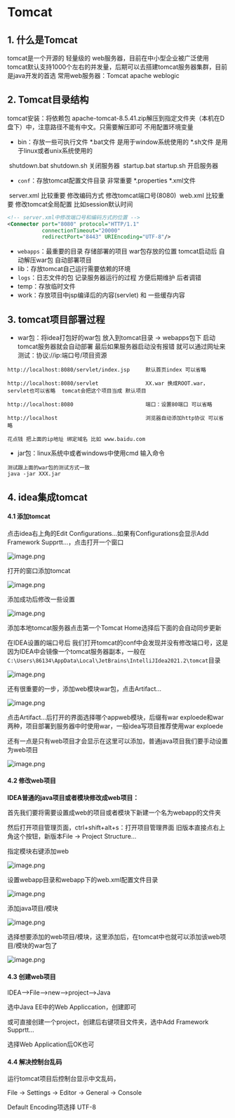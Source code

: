 # Tomcat

## 1. 什么是Tomcat

tomcat是一个开源的 轻量级的 web服务器，目前在中小型企业被广泛使用
tomcat默认支持1000个左右的并发量，后期可以去搭建tomcat服务器集群，目前是java开发的首选  常用web服务器：Tomcat	apache	weblogic

## 2. Tomcat目录结构

tomcat安装：将依赖包 apache-tomcat-8.5.41.zip解压到指定文件夹（本机在D盘下）中，注意路径不能有中文。只需要解压即可 不用配置环境变量

- bin：存放一些可执行文件   *.bat文件 是用于window系统使用的    *.sh文件 是用于linux或者unix系统使用的

​		shutdown.bat   shutdown.sh	关闭服务器
​		startup.bat			startup.sh		开启服务器

- `conf`：存放tomcat配置文件目录 非常重要   *.properties  *.xml文件

​		 server.xml	比较重要		修改编码方式 修改tomcat端口号(8080)
​		 web.xml		比较重要		修改tomcat全局配置 比如session默认时间

```xml
<!-- server.xml中修改端口号和编码方式的位置 -->
<Connector port="8080" protocol="HTTP/1.1"
           connectionTimeout="20000"
           redirectPort="8443" URIEncoding="UTF-8"/>
```

- `webapps`：最重要的目录 存储部署的项目 war包存放的位置 tomcat启动后 自动解压war包 自动部署项目
- lib：存放tomcat自己运行需要依赖的环境
- `logs`：日志文件的包 记录服务器运行的过程 方便后期维护 后者调错
- temp：存放临时文件
- work：存放项目中jsp编译后的内容(servlet) 和 一些缓存内容

## 3. tomcat项目部署过程

- war包：将idea打包好的war包 放入到tomcat目录 -> webapps包下 启动tomcat服务器就会自动部署 最后如果服务器启动没有报错 就可以通过网址来测试：协议://ip:端口号/项目资源

```
http://localhost:8080/servlet/index.jsp		默认首页index 可以省略

http://localhost:8080/servlet				XX.war 换成ROOT.war，servlet也可以省略  tomcat会把这个项目当成 默认项目

http://localhost:8080						端口：设置80端口 可以省略

http://localhost							浏览器自动添加http协议 可以省略

花点钱 把上面的ip地址 绑定域名 比如 www.baidu.com
```

- jar包：linux系统中或者windows中使用cmd 输入命令

```
测试跟上面的war包的测试方式一致
java -jar XXX.jar
```

## 4. idea集成tomcat

#### 4.1 添加tomcat

点击idea右上角的Edit Configurations...如果有Configurations会显示Add Framework Supprtt...，点击打开一个窗口

![image.png](https://s2.loli.net/2024/07/24/ceUXa48WkA7DnL3.png)

打开的窗口添加tomcat

![image.png](https://s2.loli.net/2024/07/24/OEPaKiGuksAqSjV.png)

添加成功后修改一些设置

![image.png](https://s2.loli.net/2024/07/24/kmQB4GAb1WK75Xo.png)

添加本地tomcat服务器点击第一个Tomcat Home选择后下面的会自动同步更新

在IDEA设置的端口号后 我们打开tomcat的conf中会发现并没有修改端口号，这是因为IDEA中会镜像一个tomcat服务器副本，一般在 `C:\Users\86134\AppData\Local\JetBrains\IntelliJIdea2021.2\tomcat`目录



![image.png](https://s2.loli.net/2024/07/24/f7KE2dQkW8iyBex.png)

还有很重要的一步，添加web模块war包，点击Artifact...

![image.png](https://s2.loli.net/2024/07/24/rFxI6gXvV5OwBnb.png)

点击Artifact...后打开的界面选择哪个appweb模块，后缀有war exploede和war两种，项目部署到服务器中时使用war，一般idea写项目推荐使用war exploede

还有一点是只有web项目才会显示在这里可以添加，普通java项目我们要手动设置为web项目

![image.png](https://s2.loli.net/2024/07/24/hc2SfOzoFC1MJ7t.png)

#### 4.2 修改web项目

**IDEA普通的java项目或者模块修改成web项目：**

首先我们要将需要设置成web的项目或者模块下新建一个名为webapp的文件夹

然后打开项目管理页面，ctrl+shift+alt+s：打开项目管理界面
旧版本直接点右上角这个按钮，新版本File -> Project Structure...

指定模块右键添加web

![image.png](https://s2.loli.net/2024/07/24/nJ1isUVmh4O9dy6.png)

设置webapp目录和webapp下的web.xml配置文件目录

![image.png](https://s2.loli.net/2024/07/24/X9pqQH5AIEGgFwB.png)

添加java项目/模块

![image.png](https://s2.loli.net/2024/07/24/nzmJTfeFvt2KqSE.png)

选择想要添加的web项目/模块，这里添加后，在tomcat中也就可以添加该web项目/模块的war包了

![image.png](https://s2.loli.net/2024/07/24/BjqYcQLFP2V7JC1.png)

#### 4.3 创建web项目

IDEA——>File——>new——>project——>Java

选中Java EE中的Web Appliccation，创建即可

或可直接创建一个project，创建后右键项目文件夹，选中Add Framework Supprtt...

选择Web Application后OK也可

#### 4.4 解决控制台乱码

运行tomcat项目后控制台显示中文乱码，

File -> Settings -> Editor -> General -> Console

Default Encoding项选择 UTF-8
